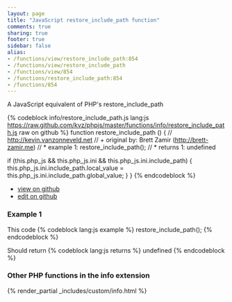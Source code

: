 ```yaml
---
layout: page
title: "JavaScript restore_include_path function"
comments: true
sharing: true
footer: true
sidebar: false
alias:
- /functions/view/restore_include_path:854
- /functions/view/restore_include_path
- /functions/view/854
- /functions/restore_include_path:854
- /functions/854
---
```

<!-- Generated by Rakefile:build -->
A JavaScript equivalent of PHP's restore_include_path

{% codeblock info/restore_include_path.js lang:js https://raw.github.com/kvz/phpjs/master/functions/info/restore_include_path.js raw on github %}
function restore_include_path () {
  // http://kevin.vanzonneveld.net
  // +   original by: Brett Zamir (http://brett-zamir.me)
  // *     example 1: restore_include_path();
  // *     returns 1: undefined

  if (this.php_js && this.php_js.ini && this.php_js.ini.include_path) {
    this.php_js.ini.include_path.local_value = this.php_js.ini.include_path.global_value;
  }
}
{% endcodeblock %}

 - [view on github](https://github.com/kvz/phpjs/blob/master/functions/info/restore_include_path.js)
 - [edit on github](https://github.com/kvz/phpjs/edit/master/functions/info/restore_include_path.js)

### Example 1
This code
{% codeblock lang:js example %}
restore_include_path();
{% endcodeblock %}

Should return
{% codeblock lang:js returns %}
undefined
{% endcodeblock %}


### Other PHP functions in the info extension
{% render_partial _includes/custom/info.html %}
